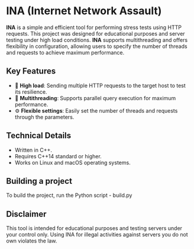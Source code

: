 # INA (Internet Network Assault)

**INA** is a simple and efficient tool for performing stress tests using HTTP requests. This project was designed for educational purposes and server testing under high load conditions. **INA** supports multithreading and offers flexibility in configuration, allowing users to specify the number of threads and requests to achieve maximum performance.

## Key Features
- 🚀 **High load**: Sending multiple HTTP requests to the target host to test its resilience.
- 🧵 **Multithreading**: Supports parallel query execution for maximum performance.
- ⚙️ **Flexible settings**: Easily set the number of threads and requests through the parameters.

## Technical Details
- Written in C++.
- Requires C++14 standard or higher.
- Works on Linux and macOS operating systems.

## Building a project
To build the project, run the Python script - build.py

## Disclaimer
This tool is intended for educational purposes and testing servers under your control only. Using INA for illegal activities against servers you do not own violates the law.

